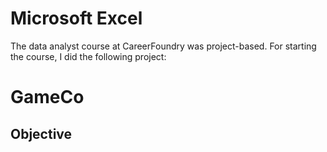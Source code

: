 # Microsoft Excel
The data analyst course at CareerFoundry was project-based. For starting the course, I did the following project: 
# GameCo
## Objective

